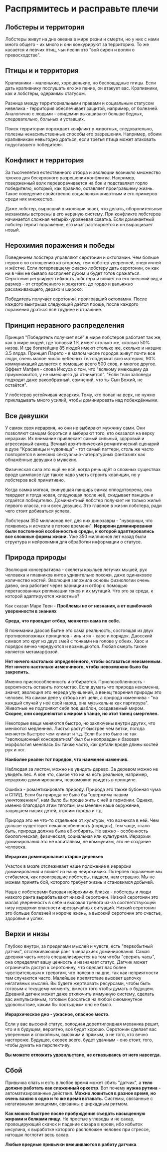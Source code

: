 # Распрямитесь и расправьте плечи

## Лобстеры и территория

Лобстеры живут на дне океана в мире резни и смерти, но у них с нами много общего -
их много и они конкурируют за территорию. То же касается и певчих птиц, чьи песни
это "вой сирен и вопли о превосходстве".

## Птицы и и территория

Крапивники - маленькие, хорошенькие, но беспощадные птицы. Если дать крапивнику послушать его же пение, он атакует вас.
Крапивники, как и лобстеры, одержимы статусом.

Разница между территориальными правами и социальным статусом невелика - территория обеспечивает защитой, например, от болезней.
Аналогично с людьми - эпидемии выкашивают больше бедных, следовательно, больных и уставших.

Поиск территории порождает конфликт у животных, следовательно, полезны ненасильственные способы его разрешения.
Например, обоим крапивникам невыгодно драться, если третья птица может атаковать подуставшего победителя.

## Конфликт и территория

За тысячелетия естественного отбора и эволюции возникло множество трюков для бескровного разрешения конфлитка.
Например, поверженный волк переворачивается на бок и подставляет горло победителю, который, как правило, оставляет проигравшему жизнь.
Такое поведение свойственно социальным животным и его примеров среди них множество.

Даже лобстер, выросший в изоляции знает, что делать, оборонительные механизмы встроены в его нервную систему.
При конфликте лобстеров начинается сложная четырёх-уровневая схватка.
Если доминантный лобстер терпит поражение, его мозг растворяется и он выращивает новый.

## Нерохимия поражения и победы

Поведением лобстера управляют серотонин и октопамин. Чем больше первого по отношению ко второму, тем лобстер уверенней, энергичней и жёстче. Если потерпевшему фиаско лобстеру дать серотонин, он как ни в чём не бывало воспрянет духом и будет готов сражаться.
Серотонин регулирует гибкость лобстера и влияет на его внешний вид и размер - от сгорбленного и зажатого, до гордо и вальяжно расхаживающего, дерзко и широко.

Победитель получает серотонин, проигравший октопамин. После каждого выигрыша следующий даётся проще, после каждого поражения драться всё труднее и страшнее.

## Принцип неравного распределения

Принцип "Победитель получает всё" в мире лобстеров работает так же, как в мире людей, где топовый 1% имеет столько же, сколько 50% низов. И где богатейшие 85 людей имеют столько же, сколько и низшие 3.5 лярда.
Принцип Парето - в малом числе городов живут почти все люди, очень малое число небесных тел содержит всю материю, 90% коммуникаций
делается с помощью всего 500 слов, и многое другое.
Эффект Матфея - слова Иисуса о том, что "всякому имеющему да приумножится, у не имеющего да отнимется".
"Если твои заповеди подходят даже ракообразный, сомнений, что ты Сын Божий, не остаётся".

У лобстеров устойчивая иерархия. Тому, кто попал на верх, не нужно прикладывать много усилий, чтобы доминировать над побеждёнными.

## Все девушки

У самок своя иерархия, но они не выбирают мужчину сами.
Они позволяют самцам бороться и выбирают того, кто оказался на верху иерархии.
Их внимание привлекает самый сильный, здоровый и агрессивный самец.
Вечный архитипический романтический сценарий в духе "Красавицы и чудовища" - тот самый паттерн, столь же часто повторяется в женских
сексуально-литературных фантазиях как обнажённые девушки в мужских.

Физическая сила это ещё не всё, когда речь идёт о сложных существах вроде шимпанзе где также надо уметь строить коалиции, но у лобстеров всё примитивно.

Когда самка мягкая, скинувшая панцирь самка оплодотворена, она твердеет и тогда новая, следующая после неё, скидывает панцирь и отдаётся победителю.
Доминантный лобстер получает не только жильё первого класса, но и всех девушек. Это главное в жизни лобстера, ради чего стоит добиваться успеха.

Лобстерам 350 миллионов лет, для них динозавры - "нувориши, что появились и исчезли в потоке времени".
**Иерархии доминирования были постоянной особенностью среды, к которой адаптировались все сложные формы жизни.**
Уже 350 миллионов лет назад были структура и нейрохимия для обработки информации о статусе.

## Природа природы

Эволюция консервативна - скелеты крыльев летучих мышей, рук человека и плавников китов удивительно похожи, даже одинаковое количество костей. Эволюция заложила основы физиологии очень давно, она работает через вариации и отбор с помощью перетасованных репликации генов и их мутаций. Что это за среда, к которой адаптируются животные?

Как сказал Марк Твен - **Проблемы не от незнания, а от ошибочной уверенности в знаниях**

**Среда, что проводит отбор, меняется сама по себе.**

В понимании даосов Бытие это сама реальность, состоящая из двух противоположных принципов - инь и ян - хаос и порядок.
Даосский символ это круг из двух змей с точками на голове у обеих.
Хаос и порядок вечно чередуются и возмещаются.
Любая смерть также является метамарфозой.

**Нет ничего настолько определённого, чтобы оставаться неизменным. Нет ничего настолько изменчивого, чтобы невозможно было бы закрепить.**

Именно приспособленность и отбирается. Приспособленность - вероятность оставить потомство.
Если думать что природа неизменна, значит, эволюция это череда улучшений, а венец творения природы это человек.
На самом деле у отбора нет цели, а природа изменчива - "на каждый случай у неё свой наряд, она музыкальна как партирура".
Животные не подгоняют себя под шаблон, создаваемый миром.
**Скорее, они соединяются с миром в танце, но этот танец смертелен.**

Некоторые вещи меняются быстро, но заключены внутри других, что меняются медленней.
Листья растут быстрее чем ветки, погода меняется быстрее чем климат и т.д.
Если бы это было не так "эволюционный консерватизм" был бы неоправдан и базовая морфология менялась бы также часто, как детали
вроде длины костей рук и ног.

**Наиболее реален тот порядок, что наименее изменчив.**

Наблюдая за листом, можно не увидеть дерево. За деревом можно не увидеть лес.
А кое что, самое что ни на есть реальное, например, иерархию доминирования, невозможно увидеть в принципе.

Ошибка - романтизировать природу. Природа это также бубонная чума и СПИД.
Если бы природа не была бы "одержима нашим уничтожением", нам было бы проще жить с ней в гармонии.
Однако, именно благодаря этим тяготам, мы меняем наше окружение, защищаем наших детей, строим города и т.д.

Природа это не что-то отдельное от культуры, что возникла в ней.
Чем дольше существует некая особенность (порядок), тем чаще, стало быть, природа должна была её отбирать.
Не важно - особенность биологическая, физическая, социальная или культурная.
Иерархии доминирования это не капитализм, не коммунизм, это не создание человека.

**Иерархии доминирования старше деревьев**

Участок в мозге отслеживает наше положение в иерархии доминирования и влияет на нашу нейрохимию.
Потерпев поражение мы сгибаемся, как проигравшие лобстеры, падаем, нам страшно.
Мы не можем принять бой, которого требует жизнь и становимся добычей.

Наша с лобстерами базовая нейрохимия близка - лобстеры и люди низкого ранга вырабатывают низкий серотонин.
Низкий серотонин это малая уверенность в себе и высокая тревога из-за соответствующей низу иерархии опасности чрезвычайных ситуаций.
Низкий серотонин это больше болезней и короче жизнь, а высокий серотонин это счастье, здоровье и успех.

## Верхи и низы

Глубоко внутри, за пределами мыслей и чувств, есть "первобытный датчик", отслеживающий ранг в иерархиях доминирования.
Самая древняя часть мозга специализируется на том чтобы "сверять часы", она определяет вашу ценность и назначает статус.
Датчик может ограничить доступ к серотонину, что сделает вас более чувствительным к тревогам, что полезно на дне, так как неприятности там случаются часто.
Малейшее препятствие вызовет цепочку негативных мыслей. Вы будете жертвовать ресурсами, чтобы быть готовым к текущему моменту, вместо того чтобы думать о будущем.
Древний датчик может даже отключить иммунную систему, сделать вас импульсивным, готовым бросаться на любой сиюминутное удовольствие, каким бы постыдным оно не было.

**Иерархическое дно - ужасное, опасное место.**

Если у вас высокий статус, холодная дорептилоидная механика решит, что и в будущем, вероятно, всё будет хорошо.
Серотонин сделает вас уверенным и спокойным, высоким и прямым, а не того, кто вечно настороже.
Будущее, скорее всего, будет удачным - оно стоит, того, чтобы думать на перспективу.

**Вы можете отложить удовольствие, не отказываясь от него навсегда.**

## Сбой

Привычка спать и есть в любое время может сбить "датчик", а **тело должно работать как слаженный оркестр**.
Вот почему **нужна рутина** - автоматизированные действия.
**Можно ложиться в разное время, но очень важно в одно и то же время вставать.**
Системы, связанные с негативными эмоциями, связанны с циркадным ритмом.

**Как можно быстрее после пробуждения съедать насыщенную жирами и белками пищу**.
Не простые углеводы и не сахар, провоцирующий скачок и падение сахара в крови, ибо избыток инсулина, к выработке которого расположен человек при стрессе, натощак поглотит весь сахар.

**Любые вредные привычки вмешиваются в работу датчика**.


